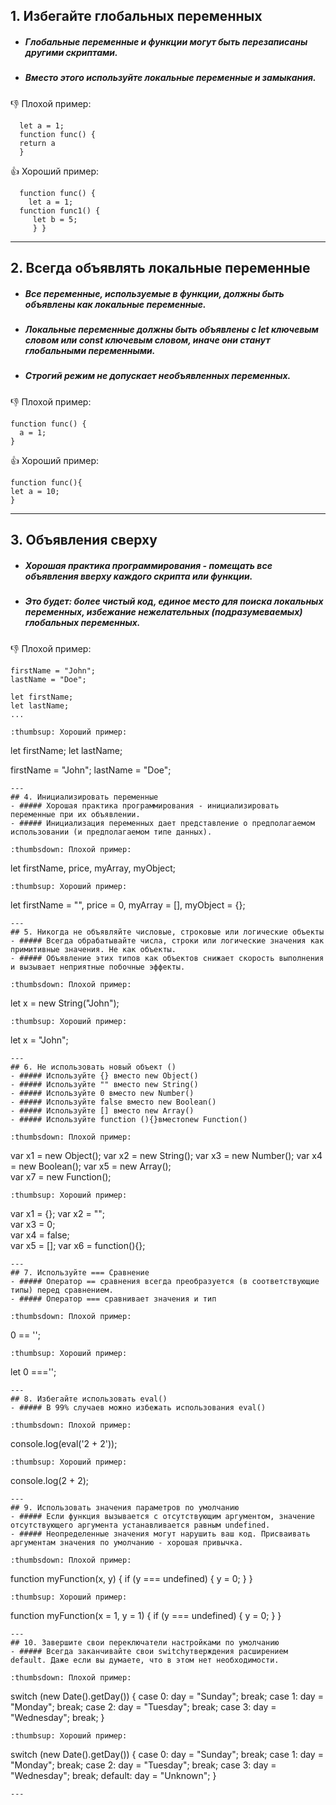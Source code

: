 
## 1. Избегайте глобальных переменных
- ##### Глобальные переменные и функции могут быть перезаписаны другими скриптами.
- ##### Вместо этого используйте локальные переменные и замыкания.
 
:thumbsdown: Плохой пример:  
```
  let a = 1; 
  function func() {
  return a
  }
```
:thumbsup: Хороший пример:
```  
  function func() {
    let a = 1; 
  function func1() { 
     let b = 5; 
     } }
```
---
## 2. Всегда объявлять локальные переменные
- ##### Все переменные, используемые в функции, должны быть объявлены как локальные переменные.
- ##### Локальные переменные должны быть объявлены с let ключевым словом или const ключевым словом, иначе они станут глобальными переменными.
- ##### Строгий режим не допускает необъявленных переменных.
:thumbsdown: Плохой пример:  
```
function func() {
  a = 1;
}
```
:thumbsup: Хороший пример:
```  
function func(){
let a = 10; 
}
```
---
## 3. Объявления сверху
- ##### Хорошая практика программирования - помещать все объявления вверху каждого скрипта или функции.
- ##### Это будет: более чистый код, единое место для поиска локальных переменных, избежание нежелательных (подразумеваемых) глобальных переменных.

:thumbsdown: Плохой пример:  
```
firstName = "John";
lastName = "Doe";

let firstName;
let lastName;
...

:thumbsup: Хороший пример:
```  
let firstName;
let lastName;

firstName = "John";
lastName = "Doe";
```
---
## 4. Инициализировать переменные
- ##### Хорошая практика программирования - инициализировать переменные при их объявлении.
- ##### Инициализация переменных дает представление о предполагаемом использовании (и предполагаемом типе данных).

:thumbsdown: Плохой пример:  
```
let firstName,
price,
myArray,
myObject;
```
:thumbsup: Хороший пример:
```  
let firstName = "",
price = 0,
myArray = [],
myObject = {};
```
---
## 5. Никогда не объявляйте числовые, строковые или логические объекты
- ##### Всегда обрабатывайте числа, строки или логические значения как примитивные значения. Не как объекты.
- ##### Объявление этих типов как объектов снижает скорость выполнения и вызывает неприятные побочные эффекты.

:thumbsdown: Плохой пример:  
```
let x = new String("John");
```
:thumbsup: Хороший пример:
```  
let x = "John";
```
---
## 6. Не использовать новый объект ()
- ##### Используйте {} вместо new Object()
- ##### Используйте "" вместо new String()
- ##### Используйте 0 вместо new Number()
- ##### Используйте false вместо new Boolean()
- ##### Используйте [] вместо new Array()
- ##### Используйте function (){}вместоnew Function()

:thumbsdown: Плохой пример:  
```
var x1 = new Object();
var x2 = new String();
var x3 = new Number();
var x4 = new Boolean();
var x5 = new Array();    
var x7 = new Function();
```
:thumbsup: Хороший пример:
```  
var x1 = {};
var x2 = "";  
var x3 = 0;     
var x4 = false;    
var x5 = []; 
var x6 = function(){};
```
---
## 7. Используйте === Сравнение
- ##### Оператор == сравнения всегда преобразуется (в соответствующие типы) перед сравнением.
- ##### Оператор === сравнивает значения и тип

:thumbsdown: Плохой пример:  
```
0 == '';
```
:thumbsup: Хороший пример:
```  
let 0 ==='';
```
---
## 8. Избегайте использовать eval()
- ##### В 99% случаев можно избежать использования eval()

:thumbsdown: Плохой пример:  
```
console.log(eval('2 + 2'));
```
:thumbsup: Хороший пример:
```  
console.log(2 + 2);
```
---
## 9. Использовать значения параметров по умолчанию
- ##### Если функция вызывается с отсутствующим аргументом, значение отсутствующего аргумента устанавливается равным undefined.
- ##### Неопределенные значения могут нарушить ваш код. Присваивать аргументам значения по умолчанию - хорошая привычка.

:thumbsdown: Плохой пример:  
```
function myFunction(x, y) {
  if (y === undefined) {
    y = 0;
  }
}
```
:thumbsup: Хороший пример:
```  
function myFunction(x = 1, y = 1) {
  if (y === undefined) {
    y = 0;
  }
}
```
---
## 10. Завершите свои переключатели настройками по умолчанию
- ##### Всегда заканчивайте свои switchутверждения расширением default. Даже если вы думаете, что в этом нет необходимости.

:thumbsdown: Плохой пример:  
```
switch (new Date().getDay()) {
  case 0:
    day = "Sunday";
    break;
  case 1:
    day = "Monday";
    break;
  case 2:
    day = "Tuesday";
    break;
  case 3:
    day = "Wednesday";
    break;
}
```
:thumbsup: Хороший пример:
```  
switch (new Date().getDay()) {
  case 0:
    day = "Sunday";
    break;
  case 1:
    day = "Monday";
    break;
  case 2:
    day = "Tuesday";
    break;
  case 3:
    day = "Wednesday";
    break;
  default:
    day = "Unknown";
}
```
---
